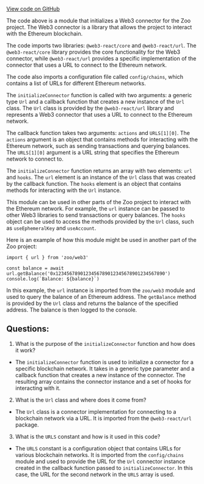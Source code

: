 [View code on GitHub](zoo-labs/zoo/blob/master/core/src/connectors/url.ts)

The code above is a module that initializes a Web3 connector for the Zoo project. The Web3 connector is a library that allows the project to interact with the Ethereum blockchain. 

The code imports two libraries: `@web3-react/core` and `@web3-react/url`. The `@web3-react/core` library provides the core functionality for the Web3 connector, while `@web3-react/url` provides a specific implementation of the connector that uses a URL to connect to the Ethereum network. 

The code also imports a configuration file called `config/chains`, which contains a list of URLs for different Ethereum networks. 

The `initializeConnector` function is called with two arguments: a generic type `Url` and a callback function that creates a new instance of the `Url` class. The `Url` class is provided by the `@web3-react/url` library and represents a Web3 connector that uses a URL to connect to the Ethereum network. 

The callback function takes two arguments: `actions` and `URLS[1][0]`. The `actions` argument is an object that contains methods for interacting with the Ethereum network, such as sending transactions and querying balances. The `URLS[1][0]` argument is a URL string that specifies the Ethereum network to connect to. 

The `initializeConnector` function returns an array with two elements: `url` and `hooks`. The `url` element is an instance of the `Url` class that was created by the callback function. The `hooks` element is an object that contains methods for interacting with the `Url` instance. 

This module can be used in other parts of the Zoo project to interact with the Ethereum network. For example, the `url` instance can be passed to other Web3 libraries to send transactions or query balances. The `hooks` object can be used to access the methods provided by the `Url` class, such as `useEphemeralKey` and `useAccount`. 

Here is an example of how this module might be used in another part of the Zoo project:

```
import { url } from 'zoo/web3'

const balance = await url.getBalance('0x1234567890123456789012345678901234567890')
console.log(`Balance: ${balance}`)
```

In this example, the `url` instance is imported from the `zoo/web3` module and used to query the balance of an Ethereum address. The `getBalance` method is provided by the `Url` class and returns the balance of the specified address. The balance is then logged to the console.
## Questions: 
 1. What is the purpose of the `initializeConnector` function and how does it work?
- The `initializeConnector` function is used to initialize a connector for a specific blockchain network. It takes in a generic type parameter and a callback function that creates a new instance of the connector. The resulting array contains the connector instance and a set of hooks for interacting with it.

2. What is the `Url` class and where does it come from?
- The `Url` class is a connector implementation for connecting to a blockchain network via a URL. It is imported from the `@web3-react/url` package.

3. What is the `URLS` constant and how is it used in this code?
- The `URLS` constant is a configuration object that contains URLs for various blockchain networks. It is imported from the `config/chains` module and used to provide the URL for the `Url` connector instance created in the callback function passed to `initializeConnector`. In this case, the URL for the second network in the `URLS` array is used.